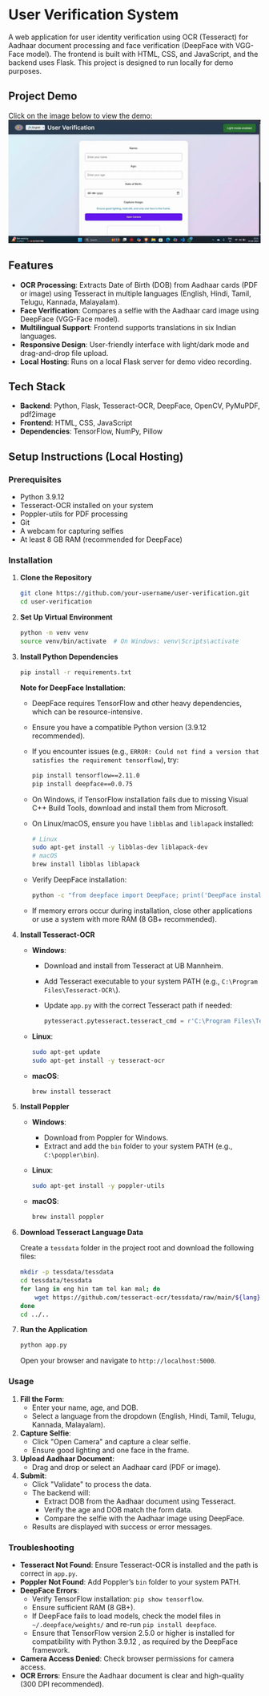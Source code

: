 # User Verification System

A web application for user identity verification using OCR (Tesseract) for Aadhaar document processing and face verification (DeepFace with VGG-Face model). The frontend is built with HTML, CSS, and JavaScript, and the backend uses Flask. This project is designed to run locally for demo purposes.

## Project Demo
Click on the image below to view the demo:
[![Watch the video](zynga_demo.png)](https://drive.google.com/file/d/1LAnRKmG2w-VC1YOrQRLsYU5VfX5CuzBT/view)

## Features

- **OCR Processing**: Extracts Date of Birth (DOB) from Aadhaar cards (PDF or image) using Tesseract in multiple languages (English, Hindi, Tamil, Telugu, Kannada, Malayalam).
- **Face Verification**: Compares a selfie with the Aadhaar card image using DeepFace (VGG-Face model).
- **Multilingual Support**: Frontend supports translations in six Indian languages.
- **Responsive Design**: User-friendly interface with light/dark mode and drag-and-drop file upload.
- **Local Hosting**: Runs on a local Flask server for demo video recording.

## Tech Stack

- **Backend**: Python, Flask, Tesseract-OCR, DeepFace, OpenCV, PyMuPDF, pdf2image
- **Frontend**: HTML, CSS, JavaScript
- **Dependencies**: TensorFlow, NumPy, Pillow

## Setup Instructions (Local Hosting)

### Prerequisites

- Python 3.9.12
- Tesseract-OCR installed on your system
- Poppler-utils for PDF processing
- Git
- A webcam for capturing selfies
- At least 8 GB RAM (recommended for DeepFace)

### Installation

1. **Clone the Repository**

   ```bash
   git clone https://github.com/your-username/user-verification.git
   cd user-verification
   ```

2. **Set Up Virtual Environment**

   ```bash
   python -m venv venv
   source venv/bin/activate  # On Windows: venv\Scripts\activate
   ```

3. **Install Python Dependencies**

   ```bash
   pip install -r requirements.txt
   ```

   **Note for DeepFace Installation**:

   - DeepFace requires TensorFlow and other heavy dependencies, which can be resource-intensive.

   - Ensure you have a compatible Python version (3.9.12 recommended).

   - If you encounter issues (e.g., `ERROR: Could not find a version that satisfies the requirement tensorflow`), try:

     ```bash
     pip install tensorflow==2.11.0
     pip install deepface==0.0.75
     ```

   - On Windows, if TensorFlow installation fails due to missing Visual C++ Build Tools, download and install them from Microsoft.

   - On Linux/macOS, ensure you have `libblas` and `liblapack` installed:

     ```bash
     # Linux
     sudo apt-get install -y libblas-dev liblapack-dev
     # macOS
     brew install libblas liblapack
     ```

   - Verify DeepFace installation:

     ```bash
     python -c "from deepface import DeepFace; print('DeepFace installed')"
     ```

   - If memory errors occur during installation, close other applications or use a system with more RAM (8 GB+ recommended).

4. **Install Tesseract-OCR**

   - **Windows**:

     - Download and install from Tesseract at UB Mannheim.

     - Add Tesseract executable to your system PATH (e.g., `C:\Program Files\Tesseract-OCR\`).

     - Update `app.py` with the correct Tesseract path if needed:

       ```python
       pytesseract.pytesseract.tesseract_cmd = r'C:\Program Files\Tesseract-OCR\tesseract.exe'
       ```

   - **Linux**:

     ```bash
     sudo apt-get update
     sudo apt-get install -y tesseract-ocr
     ```

   - **macOS**:

     ```bash
     brew install tesseract
     ```

5. **Install Poppler**

   - **Windows**:

     - Download from Poppler for Windows.
     - Extract and add the `bin` folder to your system PATH (e.g., `C:\poppler\bin`).

   - **Linux**:

     ```bash
     sudo apt-get install -y poppler-utils
     ```

   - **macOS**:

     ```bash
     brew install poppler
     ```

6. **Download Tesseract Language Data**

   Create a `tessdata` folder in the project root and download the following files:

   ```bash
   mkdir -p tessdata/tessdata
   cd tessdata/tessdata
   for lang in eng hin tam tel kan mal; do
       wget https://github.com/tesseract-ocr/tessdata/raw/main/${lang}.traineddata
   done
   cd ../..
   ```

7. **Run the Application**

   ```bash
   python app.py
   ```

   Open your browser and navigate to `http://localhost:5000`.

### Usage

1. **Fill the Form**:
   - Enter your name, age, and DOB.
   - Select a language from the dropdown (English, Hindi, Tamil, Telugu, Kannada, Malayalam).
2. **Capture Selfie**:
   - Click "Open Camera" and capture a clear selfie.
   - Ensure good lighting and one face in the frame.
3. **Upload Aadhaar Document**:
   - Drag and drop or select an Aadhaar card (PDF or image).
4. **Submit**:
   - Click "Validate" to process the data.
   - The backend will:
     - Extract DOB from the Aadhaar document using Tesseract.
     - Verify the age and DOB match the form data.
     - Compare the selfie with the Aadhaar image using DeepFace.
   - Results are displayed with success or error messages.

### Troubleshooting

- **Tesseract Not Found**: Ensure Tesseract-OCR is installed and the path is correct in `app.py`.
- **Poppler Not Found**: Add Poppler’s `bin` folder to your system PATH.
- **DeepFace Errors**:
  - Verify TensorFlow installation: `pip show tensorflow`.
  - Ensure sufficient RAM (8 GB+).
  - If DeepFace fails to load models, check the model files in `~/.deepface/weights/` and re-run `pip install deepface`.
  - Ensure that TensorFlow version 2.5.0 or higher is installed for compatibility with Python 3.9.12 , as required by the DeepFace framework.
- **Camera Access Denied**: Check browser permissions for camera access.
- **OCR Errors**: Ensure the Aadhaar document is clear and high-quality (300 DPI recommended).

